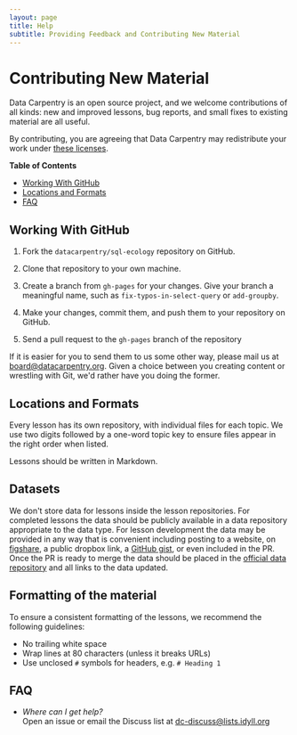 ```yaml
---
layout: page
title: Help
subtitle: Providing Feedback and Contributing New Material
---
```


# Contributing New Material

Data Carpentry is an open source project, and we welcome contributions of all
kinds: new and improved lessons, bug reports, and small fixes to existing
material are all useful.

By contributing, you are agreeing that Data Carpentry may redistribute your work
under [these licenses](LICENSE.md).


**Table of Contents**

*   [Working With GitHub](#working-with-github)
*   [Locations and Formats](#locations-and-formats)
*   [FAQ](#faq)


## Working With GitHub

1.  Fork the `datacarpentry/sql-ecology` repository on GitHub.

2.  Clone that repository to your own machine.

3.  Create a branch from `gh-pages` for your changes.
    Give your branch a meaningful name,
    such as `fix-typos-in-select-query`
    or `add-groupby`.

4.  Make your changes, commit them, and push them to your repository on GitHub.

5.  Send a pull request to the `gh-pages` branch of the repository

If it is easier for you to send them to us some other way,
please mail us at
[board@datacarpentry.org](mailto:board@datacarpentry.org).
Given a choice between you creating content or wrestling with Git,
we'd rather have you doing the former.


## Locations and Formats

Every lesson has its own repository, with individual files for each topic. We
use two digits followed by a one-word topic key to ensure files appear in the
right order when listed.

Lessons should be written in Markdown.

## Datasets

We don't store data for lessons inside the lesson repositories. For completed
lessons the data should be publicly available in a data repository appropriate
to the data type. For lesson development the data may be provided in any way
that is convenient including posting to a website, on
[figshare](http://figshare.com/), a public dropbox link, a
[GitHub gist](https://gist.github.com), or even included in the PR. Once the PR
is ready to merge the data should be placed in the
[official data repository](http://figshare.com/articles/Portal_Project_Teaching_Database/1314459)
and all links to the data updated.

## Formatting of the material

To ensure a consistent formatting of the lessons, we recommend the following
guidelines:
* No trailing white space
* Wrap lines at 80 characters (unless it breaks URLs)
* Use unclosed `#` symbols for headers, e.g. `# Heading 1`

## FAQ

*   *Where can I get help?*
    <br/>
    Open an issue or email the Discuss list at [dc-discuss@lists.idyll.org](mailto:dc-discuss@lists.idyll.org)

